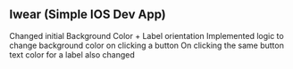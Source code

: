## Iwear (Simple IOS Dev App)

Changed initial Background Color + Label orientation
Implemented logic to change background color on clicking a button
On clicking the same button text color for a label also changed 
